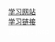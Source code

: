 [学习网站](https://loveheaven.net/manga-silver-plan-to-redo-from-jk-manga-raw.html)
<br/>
[学习链接](https://pan.baidu.com/s/1rkdUVokIOyi9JtP1-Xthcg)
<br/>
<font color="#ffffff">提取码：jksp</font>
